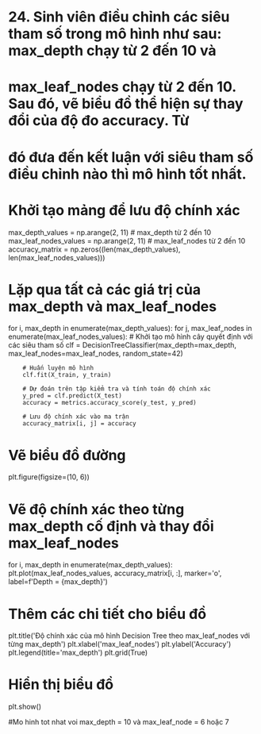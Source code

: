 # 24. Sinh viên điều chỉnh các siêu tham số trong mô hình như sau: max_depth chạy từ 2 đến 10 và
# max_leaf_nodes chạy từ 2 đến 10. Sau đó, vẽ biểu đồ thể hiện sự thay đổi của độ đo accuracy. Từ
# đó đưa đến kết luận với siêu tham số điều chỉnh nào thì mô hình tốt nhất.

# Khởi tạo mảng để lưu độ chính xác
max_depth_values = np.arange(2, 11)  # max_depth từ 2 đến 10
max_leaf_nodes_values = np.arange(2, 11)  # max_leaf_nodes từ 2 đến 10
accuracy_matrix = np.zeros((len(max_depth_values), len(max_leaf_nodes_values)))

# Lặp qua tất cả các giá trị của max_depth và max_leaf_nodes
for i, max_depth in enumerate(max_depth_values):
    for j, max_leaf_nodes in enumerate(max_leaf_nodes_values):
        # Khởi tạo mô hình cây quyết định với các siêu tham số
        clf = DecisionTreeClassifier(max_depth=max_depth, max_leaf_nodes=max_leaf_nodes, random_state=42)
        
        # Huấn luyện mô hình
        clf.fit(X_train, y_train)
        
        # Dự đoán trên tập kiểm tra và tính toán độ chính xác
        y_pred = clf.predict(X_test)
        accuracy = metrics.accuracy_score(y_test, y_pred)
        
        # Lưu độ chính xác vào ma trận
        accuracy_matrix[i, j] = accuracy

# Vẽ biểu đồ đường
plt.figure(figsize=(10, 6))

# Vẽ độ chính xác theo từng max_depth cố định và thay đổi max_leaf_nodes
for i, max_depth in enumerate(max_depth_values):
    plt.plot(max_leaf_nodes_values, accuracy_matrix[i, :], marker='o', label=f'Depth = {max_depth}')

# Thêm các chi tiết cho biểu đồ
plt.title('Độ chính xác của mô hình Decision Tree theo max_leaf_nodes với từng max_depth')
plt.xlabel('max_leaf_nodes')
plt.ylabel('Accuracy')
plt.legend(title='max_depth')
plt.grid(True)

# Hiển thị biểu đồ
plt.show()

#Mo hinh tot nhat voi max_depth = 10 và max_leaf_node = 6 hoặc 7
